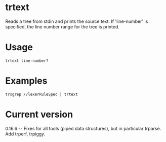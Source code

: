 # trtext

Reads a tree from stdin and prints the source text. If 'line-number' is
specified, the line number range for the tree is printed.

# Usage

    trtext line-number?

# Examples

    trxgrep //lexerRuleSpec | trtext

# Current version

0.16.6 -- Fixes for all tools (piped data structures), but in particular trparse. Add trperf, trpiggy.
